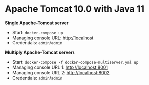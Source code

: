 # Apache Tomcat 10.0 with Java 11

__Single Apache-Tomcat server__
* Start: `docker-compose up`
* Managing console URL: [http://localhost](http://localhost)
* Credentials: `admin`/`admin`

__Multiply Apache-Tomcat servers__
* Start: `docker-compose -f docker-compose-multiserver.yml up`
* Managing console URL 1: [http://localhost:8001](http://localhost:8001)
* Managing console URL 2: [http://localhost:8002](http://localhost:8002)
* Credentials: `admin`/`admin`
